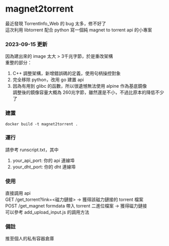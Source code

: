 # magnet2torrent

最近發現 TorrentInfo_Web 的 bug 太多，修不好了  
這次利用 libtorrent 配合 python 寫一個純 magnet to torrent api 的小專案  

### 2023-09-15 更新
因為建出來的 image 太大 > 3千兆字節，於是重改架構  
重整的部分：  
1. C++ 調整架構，新增錯誤碼的定義，使用句柄操控對象    
2. 完全移除 python，改用 go 建置 api  
3. 因為有用到 glibc 的函數，所以很遺憾無法使用 alpine 作為基底鏡像  
調整後的鏡像容量大概為 260兆字節，雖然還是不小，不過比原本的降低不少了  

### 建置
```
docker build -t magnet2torrent . 
```

### 運行
請參考 runscript.txt，其中  
1. your_api_port: 你的 api 連線埠
2. your_dht_port: 你的 dht 連線埠

### 使用
直接調用 api  
GET /get_torrent?link=<磁力鏈接> -> 獲得該磁力鏈接的 torrent 檔案  
POST /get_magnet formdata 帶入 torrent 二進位檔案 -> 獲得磁力鏈接  
可以參考  add_upload_input.js 的調用方法  

### 備註
推至個人的私有容器倉庫
